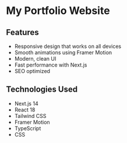 # My Portfolio Website

## Features

- Responsive design that works on all devices
- Smooth animations using Framer Motion
- Modern, clean UI
- Fast performance with Next.js
- SEO optimized

## Technologies Used

- Next.js 14
- React 18
- Tailwind CSS
- Framer Motion
- TypeScript
- CSS
